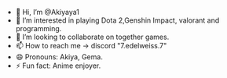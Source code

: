 - 👋 Hi, I’m @Akiyaya1
- 👀 I’m interested in playing Dota 2,Genshin Impact, valorant and programming.
- 💞️ I’m looking to collaborate on together games.
- 📫 How to reach me -> discord "7.edelweiss.7"
- 😄 Pronouns: Akiya, Gema.
- ⚡ Fun fact: Anime enjoyer.

<!---
Akiyaya1/Akiyaya1 is a ✨ special ✨ repository because its `README.md` (this file) appears on your GitHub profile.
You can click the Preview link to take a look at your changes.
--->
